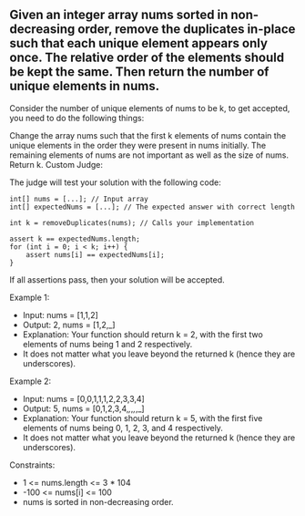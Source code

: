 ## Given an integer array nums sorted in non-decreasing order, remove the duplicates in-place such that each unique element appears only once. The relative order of the elements should be kept the same. Then return the number of unique elements in nums.

Consider the number of unique elements of nums to be k, to get accepted, you need to do the following things:

Change the array nums such that the first k elements of nums contain the unique elements in the order they were present in nums initially. The remaining elements of nums are not important as well as the size of nums.
Return k.
Custom Judge:

The judge will test your solution with the following code:
```
int[] nums = [...]; // Input array
int[] expectedNums = [...]; // The expected answer with correct length

int k = removeDuplicates(nums); // Calls your implementation

assert k == expectedNums.length;
for (int i = 0; i < k; i++) {
    assert nums[i] == expectedNums[i];
}
```
If all assertions pass, then your solution will be accepted.

 

Example 1:

- Input: nums = [1,1,2]
- Output: 2, nums = [1,2,_]
- Explanation: Your function should return k = 2, with the first two elements of nums being 1 and 2 respectively.
- It does not matter what you leave beyond the returned k (hence they are underscores).

Example 2:

- Input: nums = [0,0,1,1,1,2,2,3,3,4]
- Output: 5, nums = [0,1,2,3,4,_,_,_,_,_]
- Explanation: Your function should return k = 5, with the first five elements of nums being 0, 1, 2, 3, and 4 respectively.
- It does not matter what you leave beyond the returned k (hence they are underscores).
 

Constraints:

- 1 <= nums.length <= 3 * 104
- -100 <= nums[i] <= 100
- nums is sorted in non-decreasing order.
